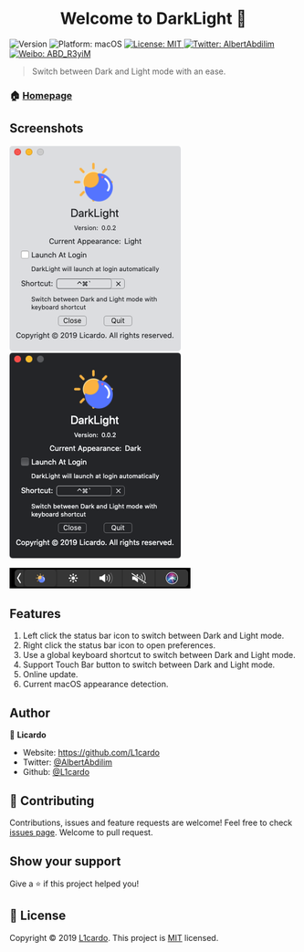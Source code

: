 <h1 align="center">Welcome to DarkLight 👋</h1>
<p>
  <img alt="Version" src="https://img.shields.io/badge/version-0.0.2-blue.svg?cacheSeconds=2592000" />
  <img alt="Platform: macOS" src="https://img.shields.io/badge/platform-macOS>=10.14-orange" />
  <a href="https://raw.githubusercontent.com/L1cardo/ClockBar/master/LICENSE" target="_blank">
    <img alt="License: MIT" src="https://img.shields.io/badge/License-MIT-yellow.svg" />
  </a>
  <a href="https://twitter.com/AlbertAbdilim" target="_blank">
    <img alt="Twitter: AlbertAbdilim" src="https://img.shields.io/twitter/follow/AlbertAbdilim.svg?style=social" />
  </a>
  <a href="https://twitter.com/AlbertAbdilim" target="_blank">
    <img alt="Weibo: ABD_R3yiM" src="https://img.shields.io/badge/微博-@ABD_R3yiM-red.svg" />
  </a>
</p>

> Switch between Dark and Light mode with an ease.

### 🏠 [Homepage](https://github.com/L1cardo/DarkLight)

## Screenshots

![image](Screenshots/1.png)
![image](Screenshots/2.png)

![image](Screenshots/3.png)

## Features

1. Left click the status bar icon to switch between Dark and Light mode.
2. Right click the status bar icon to open preferences.
3. Use a global keyboard shortcut to switch between Dark and Light mode.
4. Support Touch Bar button to switch between Dark and Light mode.
5. Online update.
6. Current macOS appearance detection.

## Author

👤 **Licardo**

* Website: https://github.com/L1cardo
* Twitter: [@AlbertAbdilim](https://twitter.com/AlbertAbdilim)
* Github: [@L1cardo](https://github.com/L1cardo)

## 🤝 Contributing

Contributions, issues and feature requests are welcome!
Feel free to check [issues page](https://github.com/L1cardo/DarkLight/issues).
Welcome to pull request.

## Show your support

Give a ⭐️ if this project helped you!

## 📝 License

Copyright © 2019 [L1cardo](https://github.com/L1cardo).
This project is [MIT](https://raw.githubusercontent.com/L1cardo/DarkLight/master/LICENSE) licensed.
